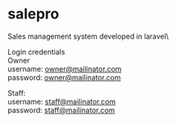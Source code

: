 # salepro
 Sales management system developed in laravel\

Login credentials\
Owner\
username: 	owner@mailinator.com\
password:	owner@mailinator.com

Staff:\
username:	staff@mailinator.com\
password:	staff@mailinator.com
